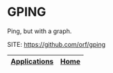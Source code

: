 # GPING

 Ping, but with a graph.

 SITE: https://github.com/orf/gping

 | [Applications](https://portable-linux-apps.github.io/apps.html) | [Home](https://portable-linux-apps.github.io)
 | --- | --- |

